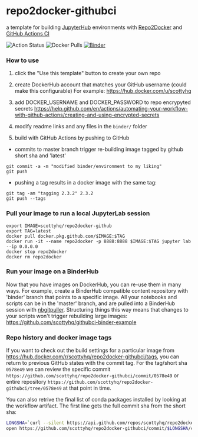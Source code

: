# repo2docker-githubci
a template for building [JupyterHub](https://jupyter.org/hub) environments with [Repo2Docker](https://repo2docker.readthedocs.io/en/latest/) and [GitHub Actions CI](https://help.github.com/en/actions/automating-your-workflow-with-github-actions) 

![Action Status](https://github.com/scottyhq/repo2docker-githubci/workflows/Repo2Docker/badge.svg)
![Docker Pulls](https://img.shields.io/docker/pulls/scottyhq/repo2docker-githubci)
[![Binder](https://mybinder.org/badge_logo.svg)](https://mybinder.org/v2/gh/scottyhq/repo2docker-githubci/master?urlpath=lab)

### How to use

1) click the "Use this template" button to create your own repo

1) create DockerHub account that matches your GitHub username
(could make this configurable)
For example: https://hub.docker.com/u/scottyhq

1) add DOCKER_USERNAME and DOCKER_PASSWORD to repo encrypyted secrets
https://help.github.com/en/actions/automating-your-workflow-with-github-actions/creating-and-using-encrypted-secrets

1) modify readme links and any files in the `binder/` folder

1) build with GitHub Actions by pushing to GitHub
* commits to master branch trigger re-building image tagged by github short sha and 'latest'
```
git commit -a -m "modified binder/environment to my liking"
git push
```
* pushing a tag results in a docker image with the same tag:
```
git tag -am "tagging 2.3.2" 2.3.2
git push --tags
```

### Pull your image to run a local JupyterLab session
```
export IMAGE=scottyhq/repo2docker-github
export TAG=latest
docker pull docker.pkg.github.com/$IMAGE:$TAG
docker run -it --name repo2docker -p 8888:8888 $IMAGE:$TAG jupyter lab --ip 0.0.0.0
docker stop repo2docker
docker rm repo2docker
```

### Run your image on a BinderHub
Now that you have images on DockerHub, you can re-use them in many ways. For example, create a BinderHub compatible content repository with 'binder' branch that points to a specific image. All your notebooks and scripts can be in the 'master' branch, and are pulled into a BinderHub session with [nbgitpuller](https://github.com/jupyterhub/nbgitpuller). Structuring things this way means that changes to your scripts won't trigger rebuilding large images:
https://github.com/scottyhq/githubci-binder-example


### Repo history and docker image tags
If you want to check out the build settings for a particular image from https://hub.docker.com/r/scottyhq/repo2docker-githubci/tags, you can return to previous GitHub states with the commit tag. For the tag/short sha `0578e49` we can review the specific commit `https://github.com/scottyhq/repo2docker-githubci/commit/0578e49` or entire repository `https://github.com/scottyhq/repo2docker-githubci/tree/0578e49` at that point in time.

You can also retrive the final list of conda packages installed by looking at the workflow artifact. The first line gets the full commit sha from the short sha:
```bash
LONGSHA=`curl --silent https://api.github.com/repos/scottyhq/repo2docker-githubci/commits/0578e49 | jq ".sha”`
open https://github.com/scottyhq/repo2docker-githubci/commit/$LONGSHA/checks
```
